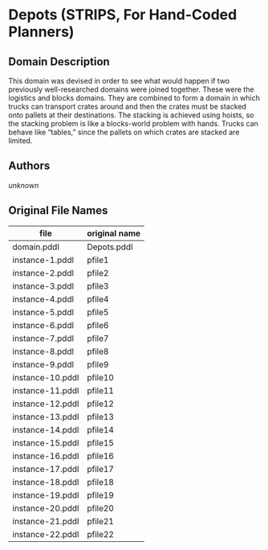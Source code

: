 # Depots (STRIPS, For Hand-Coded Planners)

## Domain Description

This domain was devised in order to see what would happen if two previously well-researched domains were joined together.
These were the logistics and blocks domains.
They are combined to form a domain in which trucks can transport crates around and then the crates must be stacked onto pallets at their destinations.
The stacking is achieved using hoists, so the stacking problem is like a blocks-world problem with hands.
Trucks can behave like “tables,” since the pallets on which crates are stacked are limited.

## Authors

*unknown*

## Original File Names

| file             | original name |
|------------------|---------------|
| domain.pddl      | Depots.pddl   |
| instance-1.pddl  | pfile1        |
| instance-2.pddl  | pfile2        |
| instance-3.pddl  | pfile3        |
| instance-4.pddl  | pfile4        |
| instance-5.pddl  | pfile5        |
| instance-6.pddl  | pfile6        |
| instance-7.pddl  | pfile7        |
| instance-8.pddl  | pfile8        |
| instance-9.pddl  | pfile9        |
| instance-10.pddl | pfile10       |
| instance-11.pddl | pfile11       |
| instance-12.pddl | pfile12       |
| instance-13.pddl | pfile13       |
| instance-14.pddl | pfile14       |
| instance-15.pddl | pfile15       |
| instance-16.pddl | pfile16       |
| instance-17.pddl | pfile17       |
| instance-18.pddl | pfile18       |
| instance-19.pddl | pfile19       |
| instance-20.pddl | pfile20       |
| instance-21.pddl | pfile21       |
| instance-22.pddl | pfile22       |
